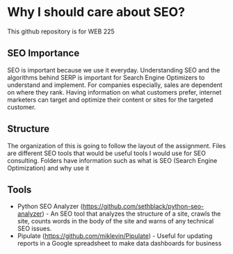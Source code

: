# Why I should care about SEO?
This github repository is for WEB 225

## SEO Importance

SEO is important because we use it everyday. Understanding SEO and the algorithms behind SERP is important for Search Engine Optimizers to understand and implement. For companies especially, sales are dependent on where they rank. Having information on what customers prefer, internet marketers can target and optimize their content or sites for the targeted customer. 

## Structure

The organization of this is going to follow the layout of the assignment. Files are different SEO tools that would be useful tools I would use for SEO consulting. Folders have information such as what is SEO (Search Engine Optimization) and why use it

## Tools

- Python SEO Analyzer (https://github.com/sethblack/python-seo-analyzer) - An SEO tool that analyzes the structure of a site, crawls the site, counts words in the body of the site and warns of any technical SEO issues.
- Pipulate (https://github.com/miklevin/Pipulate) - Useful for updating reports in a Google spreadsheet to make data dashboards for business
